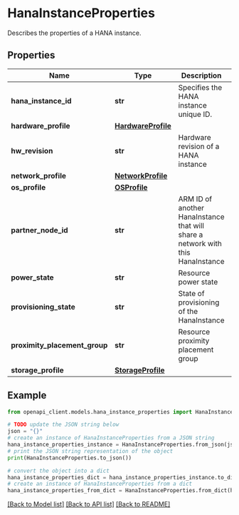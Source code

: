 # HanaInstanceProperties

Describes the properties of a HANA instance.

## Properties

Name | Type | Description | Notes
------------ | ------------- | ------------- | -------------
**hana_instance_id** | **str** | Specifies the HANA instance unique ID. | [optional] [readonly] 
**hardware_profile** | [**HardwareProfile**](HardwareProfile.md) |  | [optional] 
**hw_revision** | **str** | Hardware revision of a HANA instance | [optional] [readonly] 
**network_profile** | [**NetworkProfile**](NetworkProfile.md) |  | [optional] 
**os_profile** | [**OSProfile**](OSProfile.md) |  | [optional] 
**partner_node_id** | **str** | ARM ID of another HanaInstance that will share a network with this HanaInstance | [optional] 
**power_state** | **str** | Resource power state | [optional] [readonly] 
**provisioning_state** | **str** | State of provisioning of the HanaInstance | [optional] [readonly] 
**proximity_placement_group** | **str** | Resource proximity placement group | [optional] [readonly] 
**storage_profile** | [**StorageProfile**](StorageProfile.md) |  | [optional] 

## Example

```python
from openapi_client.models.hana_instance_properties import HanaInstanceProperties

# TODO update the JSON string below
json = "{}"
# create an instance of HanaInstanceProperties from a JSON string
hana_instance_properties_instance = HanaInstanceProperties.from_json(json)
# print the JSON string representation of the object
print(HanaInstanceProperties.to_json())

# convert the object into a dict
hana_instance_properties_dict = hana_instance_properties_instance.to_dict()
# create an instance of HanaInstanceProperties from a dict
hana_instance_properties_from_dict = HanaInstanceProperties.from_dict(hana_instance_properties_dict)
```
[[Back to Model list]](../README.md#documentation-for-models) [[Back to API list]](../README.md#documentation-for-api-endpoints) [[Back to README]](../README.md)


